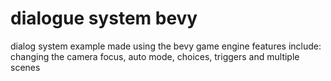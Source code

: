# dialogue system bevy

dialog system example made using the bevy game engine
features include: changing the camera focus, auto mode, choices, triggers and multiple scenes
